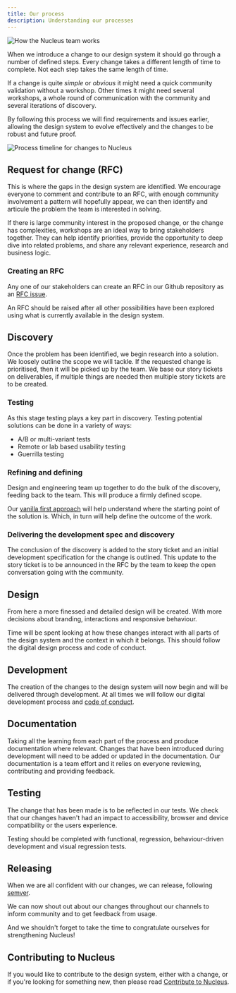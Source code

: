 ```yaml
---
title: Our process
description: Understanding our processes
---
```


![How the Nucleus team works](https://user-images.githubusercontent.com/45626534/95470033-37185880-0978-11eb-83cb-79bea6fe1e9a.png)

When we introduce a change to our design system it should go through a number of defined steps. Every change takes a different length of time to complete. Not each step takes the same length of time.

If a change is quite _simple_ or _obvious_ it might need a quick community validation without a workshop. Other times it might need several workshops, a whole round of communication with the community and several iterations of discovery.

By following this process we will find requirements and issues earlier, allowing the design system to evolve effectively and the changes to be robust and future proof.

![Process timeline for changes to Nucleus](https://user-images.githubusercontent.com/7101754/78082493-0f35b000-73ab-11ea-81ed-97970477736d.jpg)


## Request for change (RFC)

This is where the gaps in the design system are identified. We encourage everyone to comment and contribute to an RFC, with enough community involvement a pattern will hopefully appear, we can then identify and articule the problem the team is interested in solving. 

If there is large community interest in the proposed change, or the change has complexities, workshops are an ideal way to bring stakeholders together. They can help identify priorities, provide the opportunity to deep dive into related problems, and share any relevant experience, research and business logic. 

### Creating an RFC

Any one of our stakeholders can create an RFC in our Github repository as an [RFC issue](https://github.com/ConnectedHomes/nucleus/issues/new?assignees=&labels=RFC%2C+draft&template=b--request-a-change.md&title=%5BRFC%5D+Title+of+the+request).

An RFC should be raised after all other possibilities have been explored using what is currently available in the design system.


## Discovery

Once the problem has been identified, we begin research into a solution. We loosely outline the scope we will tackle. If the requested change is prioritised, then  it will be picked up by the team. We base our story tickets on deliverables, if multiple things are needed then multiple story tickets are to be created.

### Testing

As this stage testing plays a key part in discovery. Testing potential solutions can be done in a variety of ways:

- A/B or multi-variant tests 
- Remote or lab based usability testing
- Guerrilla testing

### Refining and defining

Design and engineering team up together to do the bulk of the discovery, feeding back to the team. This will produce a firmly defined scope. 

Our [vanilla first approach](community/vanilla-first.md) will help understand where the starting point of the solution is. Which, in turn will help define the outcome of the work.

### Delivering the development spec and discovery

The conclusion of the discovery is added to the story ticket and an initial development specification for the change is outlined. This update to the story ticket is to be announced in the RFC by the team to keep the open conversation going with the community.

## Design

From here a more finessed and detailed design will be created. With more decisions about branding, interactions and responsive behaviour.

Time will be spent looking at how these changes interact with all parts of the design system and the context in which it belongs. This should follow the digital design process and code of conduct.

## Development

The creation of the changes to the design system will now begin and will be delivered through development. At all times we will follow our digital development process and [code of conduct](https://github.com/ConnectedHomes/ember-commons/blob/master/CODE_OF_CONDUCT.md).

## Documentation

Taking all the learning from each part of the process and produce documentation where relevant. Changes that have been introduced during development will need to be added or updated in the documentation. Our documentation is a team effort and it relies on everyone reviewing, contributing and providing feedback.

## Testing

The change that has been made is to be reflected in our tests. We check that our changes haven't had an impact to accessibility, browser and device compatibility or the users experience.

Testing should be completed with functional, regression, behaviour-driven development and visual regression tests.

## Releasing

When we are all confident with our changes, we can release, following [semver](https://semver.org/).

We can now shout out about our changes throughout our channels to inform community and to get feedback from usage.

And we shouldn't forget to take the time to congratulate ourselves for strengthening Nucleus!

## Contributing to Nucleus

If you would like to contribute to the design system, either with a change, or if you're looking for something new, then please read [Contribute to Nucleus](community/contribute-to-nucleus.md).
